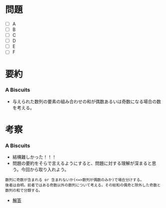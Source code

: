 # 問題
* [ ] A
* [ ] B
* [ ] C
* [ ] D
* [ ] E
* [ ] F

# 要約
### A Biscuits
- 与えられた数列の要素の組み合わせの和が偶数あるいは奇数になる場合の数を考える。

# 考察
### A Biscuits
- 結構難しかった！！！
- 問題の要約をそらで言えるようにすると、問題に対する理解が深まると思う。今回から取り入れよう。

```text
数列に奇数が含まれる or 含まれないか(<=>数列が偶数のみか)で場合分けする。
後者は自明。前者ではある奇数以外の数列について考える。その総和の偶奇と除外した奇数と数列の和で分類する。
```

- [解答](https://img.atcoder.jp/agc017/editorial.pdf)
